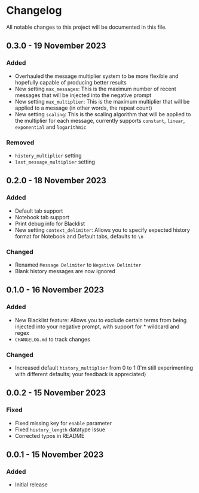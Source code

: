 # Changelog
All notable changes to this project will be documented in this file.

## 0.3.0 - 19 November 2023
### Added
- Overhauled the message multiplier system to be more flexible and hopefully capable of producing better results
- New setting `max_messages`: This is the maximum number of recent messages that will be injected into the negative prompt
- New setting `max_multiplier`: This is the maximum multiplier that will be applied to a message (in other words, the repeat count)
- New setting `scaling`: This is the scaling algorithm that will be applied to the multiplier for each message, currently supports `constant`, `linear`, `exponential` and `logarithmic`

### Removed
- `history_multiplier` setting
- `last_message_multiplier` setting

## 0.2.0 - 18 November 2023
### Added
- Default tab support
- Notebook tab support
- Print debug info for Blacklist
- New setting `context_delimiter`: Allows you to specify expected history format for Notebook and Default tabs, defaults to `\n`

### Changed
- Renamed `Message Delimiter` to `Negative Delimiter`
- Blank history messages are now ignored

## 0.1.0 - 16 November 2023
### Added
- New Blacklist feature: Allows you to exclude certain terms from being injected into your negative prompt, with support for * wildcard and regex
- `CHANGELOG.md` to track changes

### Changed
- Increased default `history_multiplier` from 0 to 1 (I'm still experimenting with different defaults; your feedback is appreciated)

## 0.0.2 - 15 November 2023
### Fixed
- Fixed missing key for `enable` parameter
- Fixed `history_length` datatype issue
- Corrected typos in README

## 0.0.1 - 15 November 2023
### Added
- Initial release